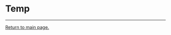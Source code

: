 # __Temp__
___



[Return to main page.](https://github.com/WrathOfRa/AotB/blob/master/User_Manual.md)
